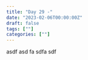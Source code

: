 ```yaml
---
title: "Day 29 -"
date: "2023-02-06T00:00:00Z"
draft: false
tags: [""]
categories: [""]
---
```

asdf
asd
fa
sdfa
sdf
